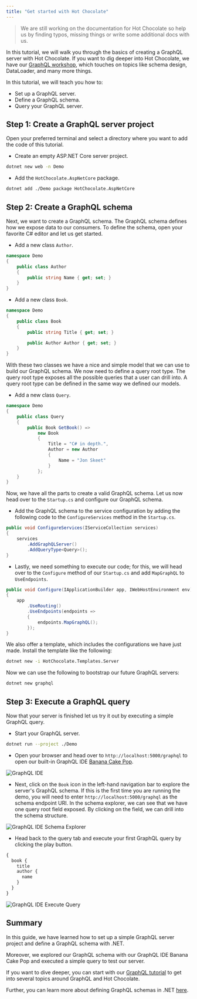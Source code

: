 ```yaml
---
title: "Get started with Hot Chocolate"
---
```


> We are still working on the documentation for Hot Chocolate so help us by finding typos, missing things or write some additional docs with us.

In this tutorial, we will walk you through the basics of creating a GraphQL server with Hot Chocolate. If you want to dig deeper into Hot Chocolate, we have our [GraphQL workshop](https://github.com/ChilliCream/graphql-workshop), which touches on topics like schema design, DataLoader, and many more things.

In this tutorial, we will teach you how to:

- Set up a GraphQL server.
- Define a GraphQL schema.
- Query your GraphQL server.

## Step 1: Create a GraphQL server project

Open your preferred terminal and select a directory where you want to add the code of this tutorial.

* Create an empty ASP.NET Core server project.

```bash
dotnet new web -n Demo
```

* Add the `HotChocolate.AspNetCore` package.

```bash
dotnet add ./Demo package HotChocolate.AspNetCore
```

## Step 2: Create a GraphQL schema

Next, we want to create a GraphQL schema. The GraphQL schema defines how we expose data to our consumers. To define the schema, open your favorite C# editor and let us get started.

* Add a new class `Author`.

```csharp
namespace Demo
{
    public class Author
    {
        public string Name { get; set; }
    }
}
```

* Add a new class `Book`.

```csharp
namespace Demo
{
    public class Book
    {
        public string Title { get; set; }

        public Author Author { get; set; }
    }
}
```

With these two classes we have a nice and simple model that we can use to build our GraphQL schema. We now need to define a query root type. The query root type exposes all the possible queries that a user can drill into. A query root type can be defined in the same way we defined our models.

* Add a new class `Query`.

```csharp
namespace Demo
{
    public class Query
    {
        public Book GetBook() =>
            new Book
            {
                Title = "C# in depth.",
                Author = new Author
                {
                    Name = "Jon Skeet"
                }
            };
    }
}
```

Now, we have all the parts to create a valid GraphQL schema. Let us now head over to the `Startup.cs` and configure our GraphQL schema.

* Add the GraphQL schema to the service configuration by adding the following code to the `ConfigureServices` method in the `Startup.cs`.

```csharp
public void ConfigureServices(IServiceCollection services)
{
    services
        .AddGraphQLServer()
        .AddQueryType<Query>();
}
```

* Lastly, we need something to execute our code; for this, we will head over to the `Configure` method of our `Startup.cs` and add `MapGraphQL` to `UseEndpoints`.

```csharp
public void Configure(IApplicationBuilder app, IWebHostEnvironment env)
{
    app
        .UseRouting()
        .UseEndpoints(endpoints =>
        {
            endpoints.MapGraphQL();
        });
}
```

We also offer a template, which includes the configurations we have just made. Install the template like the following:

```bash
dotnet new -i HotChocolate.Templates.Server
```

Now we can use the following to bootstrap our future GraphQL servers:

```bash
dotnet new graphql
```

## Step 3: Execute a GraphQL query

Now that your server is finished let us try it out by executing a simple GraphQL query.

* Start your GraphQL server.

```bash
dotnet run --project ./Demo
```

* Open your browser and head over to `http://localhost:5000/graphql` to open our built-in GraphQL IDE [Banana Cake Pop](/docs/bananacakepop).

![GraphQL IDE](../../images/get-started-bcp.png)

* Next, click on the `Book` icon in the left-hand navigation bar to explore the server's GraphQL schema. If this is the first time you are running the demo, you will need to enter `http://localhost:5000/graphql` as the schema endpoint URI. In the schema explorer, we can see that we have one query root field exposed. By clicking on the field, we can drill into the schema structure.

![GraphQL IDE Schema Explorer](../../images/get-started-bcp-schema-explorer.png)

* Head back to the query tab and execute your first GraphQL query by clicking the play button.

```graphql
{
  book {
    title
    author {
      name
    }
  }
}
```

![GraphQL IDE Execute Query](../../images/get-started-bcp-query.png)

## Summary

In this guide, we have learned how to set up a simple GraphQL server project and define a GraphQL schema with .NET.

Moreover, we explored our GraphQL schema with our GraphQL IDE Banana Cake Pop and executed a simple query to test our server.

If you want to dive deeper, you can start with our [GraphQL tutorial](https://github.com/ChilliCream/graphql-workshop) to get into several topics around GraphQL and Hot Chocolate.

Further, you can learn more about defining GraphQL schemas in .NET [here](/docs/hotchocolate/v11/defining-a-schema).

